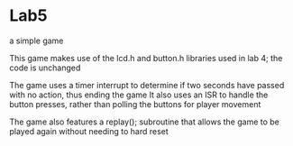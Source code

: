 Lab5
====

a simple game

This game makes use of the lcd.h and button.h libraries used in lab 4; the code is unchanged

The game uses a timer interrupt to determine if two seconds have passed with no action, thus ending the game
It also uses an ISR to handle the button presses, rather than polling the buttons for player movement

The game also features a replay(); subroutine that allows the game to be played again without needing to hard reset
